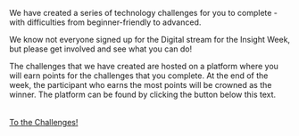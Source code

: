 We have created a series of technology challenges for you to complete - with
difficulties from beginner-friendly to advanced. 

We know not everyone signed up for the Digital stream for the Insight Week, but
please get involved and see what you can do!

The challenges that we have created are hosted on a platform where you will
earn points for the challenges that you complete. At the end of the week, the
participant who earns the most points will be crowned as the winner. The
platform can be found by clicking the button below this text.

<div style="margin-top: 16px">
    <br><a id="home-button" href="http://35.246.49.218:8000/" target="_blank">To the Challenges!</a><br>
</div>
<br>